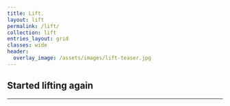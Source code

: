 ```yaml
---
title: Lift.
layout: lift
permalink: /lift/
collection: lift
entries_layout: grid
classes: wide
header:
  overlay_image: /assets/images/lift-teaser.jpg
---
```


## Started lifting again

---
